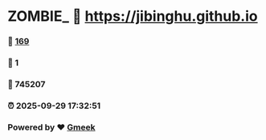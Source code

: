 # ZOMBIE_ :link: https://jibinghu.github.io 
### :page_facing_up: [169](https://jibinghu.github.io/tag.html) 
### :speech_balloon: 1 
### :hibiscus: 745207 
### :alarm_clock: 2025-09-29 17:32:51 
### Powered by :heart: [Gmeek](https://github.com/Meekdai/Gmeek)
